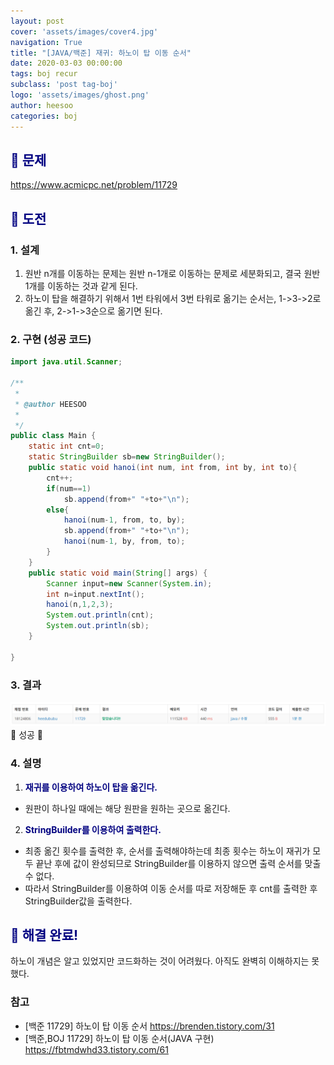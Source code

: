 ```yaml
---
layout: post
cover: 'assets/images/cover4.jpg'
navigation: True
title: "[JAVA/백준] 재귀: 하노이 탑 이동 순서"
date: 2020-03-03 00:00:00
tags: boj recur
subclass: 'post tag-boj'
logo: 'assets/images/ghost.png'
author: heesoo
categories: boj
---
```

## <span style="color:navy">👀 문제</span>
<https://www.acmicpc.net/problem/11729>

## <span style="color:navy">👊 도전</span>

### 1. 설계
1. 원반 n개를 이동하는 문제는 원반 n-1개로 이동하는 문제로 세분화되고, 결국 원반 1개를 이동하는 것과 같게 된다.
2. 하노이 탑을 해결하기 위해서 1번 타워에서 3번 타워로 옮기는 순서는, 1->3->2로 옮긴 후, 2->1->3순으로 옮기면 된다.

### 2. 구현 (성공 코드)
```java
import java.util.Scanner;

/**
 * 
 * @author HEESOO
 *
 */
public class Main {
	static int cnt=0;
	static StringBuilder sb=new StringBuilder();
	public static void hanoi(int num, int from, int by, int to){
		cnt++;
		if(num==1)
			sb.append(from+" "+to+"\n");
		else{
			hanoi(num-1, from, to, by);
			sb.append(from+" "+to+"\n");
			hanoi(num-1, by, from, to);
		}
	}
	public static void main(String[] args) {
		Scanner input=new Scanner(System.in);
		int n=input.nextInt();
		hanoi(n,1,2,3);
		System.out.println(cnt);
		System.out.println(sb);
	}
	
}

 ```

### 3. 결과
![실행결과](./assets/images/200303_10.PNG)
🤟 성공 🤟

### 4. 설명
1. **<span style="color:navy">재귀를 이용하여 하노이 탑을 옮긴다.</span>**
- 원판이 하나일 때에는 해당 원판을 원하는 곳으로 옮긴다.
2. **<span style="color:navy">StringBuilder를 이용하여 출력한다.</span>**
- 최종 옮긴 횟수를 출력한 후, 순서를 출력해야하는데 최종 횟수는 하노이 재귀가 모두 끝난 후에 값이 완성되므로 StringBuilder를 이용하지 않으면 출력 순서를 맞출 수 없다.
- 따라서 StringBuilder를 이용하여 이동 순서를 따로 저장해둔 후 cnt를 출력한 후 StringBuilder값을 출력한다.

## <span style="color:navy">👏 해결 완료!</span>
하노이 개념은 알고 있었지만 코드화하는 것이 어려웠다. 아직도 완벽히 이해하지는 못했다.

### 참고
- [백준 11729] 하노이 탑 이동 순서 <https://brenden.tistory.com/31>
- [백준,BOJ 11729] 하노이 탑 이동 순서(JAVA 구현) <https://fbtmdwhd33.tistory.com/61>

